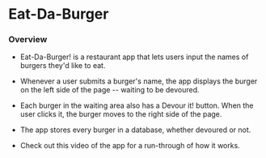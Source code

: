 # Eat-Da-Burger

### Overview

- Eat-Da-Burger! is a restaurant app that lets users input the names of burgers they'd like to eat.

- Whenever a user submits a burger's name, the app displays the burger on the left side of the page -- waiting to be devoured.

- Each burger in the waiting area also has a Devour it! button. When the user clicks it, the burger  moves to the right side of the page.

- The app stores every burger in a database, whether devoured or not.

- Check out this video of the app for a run-through of how it works.